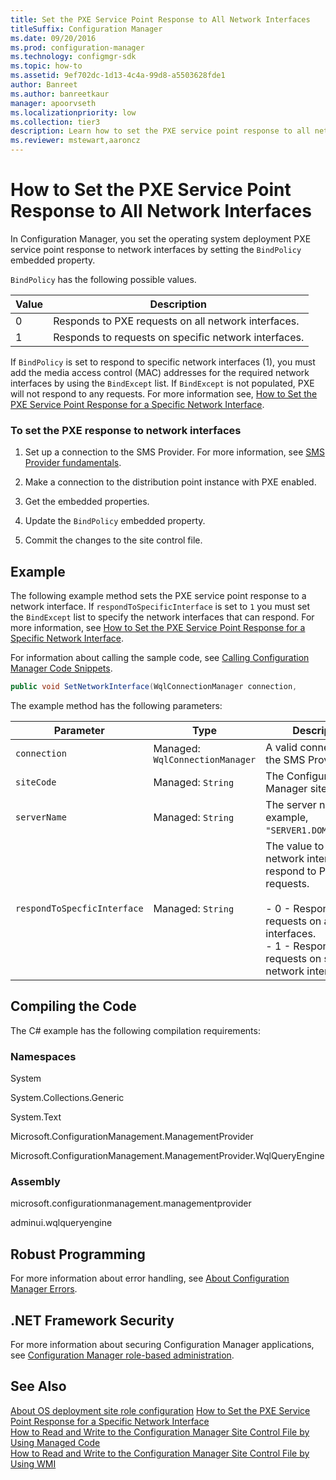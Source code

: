 ```yaml
---
title: Set the PXE Service Point Response to All Network Interfaces
titleSuffix: Configuration Manager
ms.date: 09/20/2016
ms.prod: configuration-manager
ms.technology: configmgr-sdk
ms.topic: how-to
ms.assetid: 9ef702dc-1d13-4c4a-99d8-a5503628fde1
author: Banreet
ms.author: banreetkaur
manager: apoorvseth
ms.localizationpriority: low
ms.collection: tier3
description: Learn how to set the PXE service point response to all network interfaces by setting the BindPolicy embedded property.
ms.reviewer: mstewart,aaroncz 
---
```

# How to Set the PXE Service Point Response to All Network Interfaces
In Configuration Manager, you set the operating system deployment PXE service point response to network interfaces by setting the `BindPolicy` embedded property.  

 `BindPolicy` has the following possible values.  

|Value|Description|  
|-----------|-----------------|  
|0|Responds to PXE requests on all network interfaces.|  
|1|Responds to requests on specific network interfaces.|  

 If `BindPolicy` is set to respond to specific network interfaces (1), you must add the media access control (MAC) addresses for the required network interfaces by using the `BindExcept` list. If `BindExcept` is not populated, PXE will not respond to any requests. For more information see, [How to Set the PXE Service Point Response for a Specific Network Interface](../../develop/osd/how-to-set-the-pxe-service-point-response-for-a-specific-network-interface.md).  

### To set the PXE response to network interfaces  

1.  Set up a connection to the SMS Provider. For more information, see [SMS Provider fundamentals](../core/understand/sms-provider-fundamentals.md).  

2.  Make a connection to the distribution point instance with PXE enabled.  

3.  Get the embedded properties.  

4.  Update the `BindPolicy` embedded property.  

5.  Commit the changes to the site control file.  

## Example  
 The following example method sets the PXE service point response to a network interface. If `respondToSpecificInterface` is set to `1` you must set the `BindExcept` list to specify the network interfaces that can respond. For more information, see [How to Set the PXE Service Point Response for a Specific Network Interface](../../develop/osd/how-to-set-the-pxe-service-point-response-for-a-specific-network-interface.md).  

 For information about calling the sample code, see [Calling Configuration Manager Code Snippets](../../develop/core/understand/calling-code-snippets.md).  

```c#  
public void SetNetworkInterface(WqlConnectionManager connection,                                  string siteCode,                                  string serverName,                                  string respondToSpecificInterface){    try    {        //Connect to distribution point instance.                        IResultObject siteRole = connection.GetInstance("SMS_SCI_SysResUse.FileType=2,ItemName=\"[\\\"Display=\\\\\\\\" + serverName + "\\\\\\\"]MSWNET:[\\\"SMS_SITE=" + siteCode + "\\\"]\\\\\\\\" + serverName + "\\\\,SMS Distribution Point\",ItemType=\"System Resource Usage\",SiteCode=" + "\"" + siteCode + "\"");        // Create temporary copy of the embedded properties.        Dictionary<string, IResultObject> embeddedProperties = siteRole.EmbeddedProperties;        // Enumerate through the embedded properties and makes changes as needed.        foreach (KeyValuePair<string, IResultObject> kvp in siteRole.EmbeddedProperties)        {            // Setting: BindPolicy            if (kvp.Value.PropertyList["PropertyName"] == "BindPolicy")            {                // Get current property value.                Console.WriteLine();                Console.WriteLine("Property: {0}", kvp.Value.PropertyList["PropertyName"]);                Console.WriteLine("Current value: {0}", kvp.Value.PropertyList["Value"]);                // Change value.                embeddedProperties["BindPolicy"]["Value"].StringValue = respondToSpecificInterface;                Console.WriteLine("Setting the {0} value to {1}.", kvp.Value.PropertyList["PropertyName"], respondToSpecificInterface);            }        }        // Store the settings that have changed.        siteRole.EmbeddedProperties = embeddedProperties;        // Save the settings.         siteRole.Put();    }    catch (SmsException ex)    {        Console.WriteLine();        Console.WriteLine("Failed. Error: " + ex.InnerException.Message);    }}  
```  

 The example method has the following parameters:  

|Parameter|Type|Description|
|-|-|-|
|`connection`|Managed: `WqlConnectionManager`|A valid connection to the SMS Provider.|  
|`siteCode`|Managed: `String`|The Configuration Manager site code.|  
|`serverName`|Managed: `String`|The server name. For example, `"SERVER1.DOMAIN1.COM"`.|  
|`respondToSpecficInterface`|Managed: `String`|The value to set which network interfaces will respond to PXE requests.<br /><br /> -   0 - Responds to PXE requests on all network interfaces.<br />-   1 - Responds to requests on specific network interfaces.|  

## Compiling the Code  
 The C# example has the following compilation requirements:  

### Namespaces  
 System  

 System.Collections.Generic  

 System.Text  

 Microsoft.ConfigurationManagement.ManagementProvider  

 Microsoft.ConfigurationManagement.ManagementProvider.WqlQueryEngine  

### Assembly  
 microsoft.configurationmanagement.managementprovider  

 adminui.wqlqueryengine  

## Robust Programming  
 For more information about error handling, see [About Configuration Manager Errors](../../develop/core/understand/about-configuration-manager-errors.md).  

## .NET Framework Security  
 For more information about securing Configuration Manager applications, see [Configuration Manager role-based administration](../../develop/core/servers/configure/role-based-administration.md).  

## See Also  
 [About OS deployment site role configuration](about-operating-system-deployment-site-role-configuration.md)
 [How to Set the PXE Service Point Response for a Specific Network Interface](../../develop/osd/how-to-set-the-pxe-service-point-response-for-a-specific-network-interface.md)   
 [How to Read and Write to the Configuration Manager Site Control File by Using Managed Code](../../develop/core/understand/how-to-read-and-write-to-the-site-control-file-by-using-managed-code.md)   
 [How to Read and Write to the Configuration Manager Site Control File by Using WMI](../../develop/core/understand/how-to-read-and-write-to-the-site-control-file-by-using-wmi.md)
